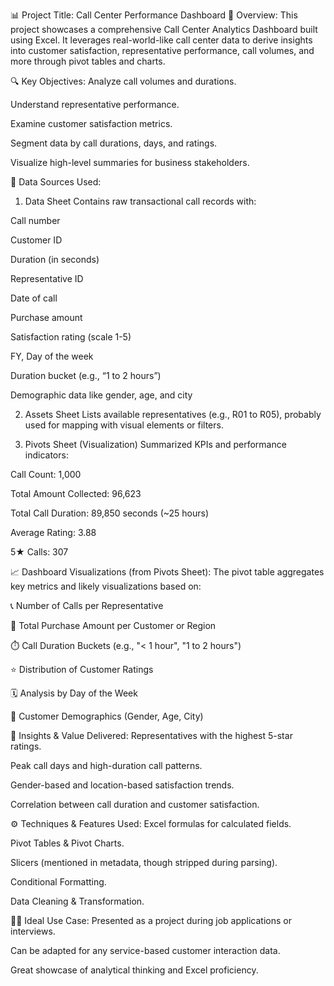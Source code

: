 📊 Project Title: Call Center Performance Dashboard
🧩 Overview:
This project showcases a comprehensive Call Center Analytics Dashboard built using Excel. It leverages real-world-like call center data to derive insights into customer satisfaction, representative performance, call volumes, and more through pivot tables and charts.

🔍 Key Objectives:
Analyze call volumes and durations.

Understand representative performance.

Examine customer satisfaction metrics.

Segment data by call durations, days, and ratings.

Visualize high-level summaries for business stakeholders.

📁 Data Sources Used:
1. Data Sheet
Contains raw transactional call records with:

Call number

Customer ID

Duration (in seconds)

Representative ID

Date of call

Purchase amount

Satisfaction rating (scale 1-5)

FY, Day of the week

Duration bucket (e.g., “1 to 2 hours”)

Demographic data like gender, age, and city

2. Assets Sheet
Lists available representatives (e.g., R01 to R05), probably used for mapping with visual elements or filters.

3. Pivots Sheet (Visualization)
Summarized KPIs and performance indicators:

Call Count: 1,000

Total Amount Collected: 96,623

Total Call Duration: 89,850 seconds (~25 hours)

Average Rating: 3.88

5★ Calls: 307

📈 Dashboard Visualizations (from Pivots Sheet):
The pivot table aggregates key metrics and likely visualizations based on:

📞 Number of Calls per Representative

💸 Total Purchase Amount per Customer or Region

⏱️ Call Duration Buckets (e.g., "< 1 hour", "1 to 2 hours")

⭐ Distribution of Customer Ratings

🗓️ Analysis by Day of the Week

👥 Customer Demographics (Gender, Age, City)

🎯 Insights & Value Delivered:
Representatives with the highest 5-star ratings.

Peak call days and high-duration call patterns.

Gender-based and location-based satisfaction trends.

Correlation between call duration and customer satisfaction.

⚙️ Techniques & Features Used:
Excel formulas for calculated fields.

Pivot Tables & Pivot Charts.

Slicers (mentioned in metadata, though stripped during parsing).

Conditional Formatting.

Data Cleaning & Transformation.

🧑‍💼 Ideal Use Case:
Presented as a project during job applications or interviews.

Can be adapted for any service-based customer interaction data.

Great showcase of analytical thinking and Excel proficiency.

